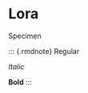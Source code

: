 # Lora

Specimen

::: {.rmdnote}
Regular

_Italic_

**Bold**
:::

<!-- font -->

<link rel="preconnect" href="https://fonts.googleapis.com">
<link rel="preconnect" href="https://fonts.gstatic.com" crossorigin>
<link href="https://fonts.googleapis.com/css2?family=Lora:ital,wght@0,400;0,700;1,400&display=swap" rel="stylesheet">

<style type="text/css">
.rmdnote { font-family: "Lora", serif; }
</style>
